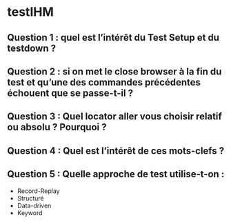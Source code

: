 # testIHM
## Question 1 : quel est l’intérêt du Test Setup et du testdown ?

## Question 2 : si on met le close browser à la fin du test et qu’une des commandes précédentes échouent que se passe-t-il ?

## Question 3 :  Quel locator aller vous choisir relatif ou absolu ? Pourquoi ?

## Question 4 : Quel est l’intérêt de ces mots-clefs ?

## Question 5 : Quelle approche de test utilise-t-on :
- Record-Replay
- Structuré
- Data-driven
- Keyword

